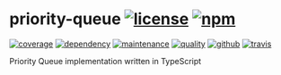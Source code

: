 # priority-queue [![license][license-image]][license-url] [![npm][npm-image]][npm-url]

[![coverage][nyc-cov-image]][github-url] [![dependency][depencency-image]][dependency-url] [![maintenance][maintenance-image]][npmsio-url] [![quality][quality-image]][npmsio-url] [![github][github-test-image]][github-url] [![travis][travis-image]][travis-url]

Priority Queue implementation written in TypeScript

[depencency-image]:https://img.shields.io/librariesio/release/npm/@kei-g/priority-queue?logo=nodedotjs
[dependency-url]:https://npmjs.com/package/@kei-g/priority-queue?activeTab=dependencies
[github-test-image]:https://img.shields.io/github/workflow/status/kei-g/priority-queue/test/main?label=build%20%26%20test&logo=github
[github-url]:https://github.com/kei-g/priority-queue
[license-image]:https://img.shields.io/github/license/kei-g/priority-queue
[license-url]:https://opensource.org/licenses/BSD-3-Clause
[maintenance-image]:https://img.shields.io/npms-io/maintenance-score/@kei-g/priority-queue?logo=npm
[npm-image]:https://img.shields.io/npm/v/@kei-g/priority-queue?logo=npm
[npm-url]:https://npmjs.com/@kei-g/priority-queue
[npmsio-url]:https://npms.io/search?q=%40kei-g%2Fpriority-queue
[nyc-cov-image]:https://img.shields.io/nycrc/kei-g/priority-queue?config=.nycrc.json&label=coverage&logo=mocha
[quality-image]:https://img.shields.io/npms-io/quality-score/@kei-g/priority-queue?logo=npm
[travis-image]:https://img.shields.io/travis/com/kei-g/priority-queue/main.svg?logo=travis
[travis-url]:https://app.travis-ci.com/kei-g/priority-queue
